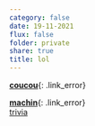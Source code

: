 ```yaml
---
category: false
date: 19-11-2021
flux: false
folder: private
share: true
title: lol
---
```


**[coucou](jenexistepas#coucou)**{: .link_error}  
  
**[machin](jenexistepas#truc)**{: .link_error}  
[trivia]((Fiche)-Mnémosyne#trivia-)